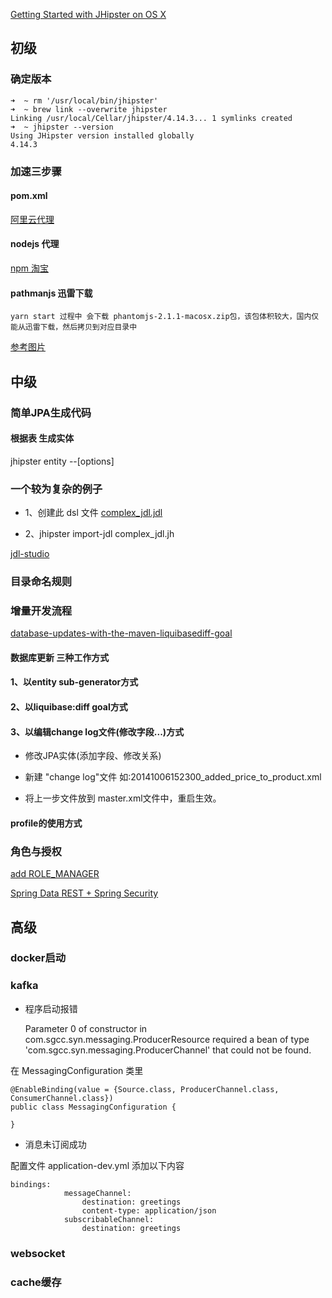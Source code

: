[Getting Started with JHipster on OS X](https://dzone.com/articles/getting-started-jhipster-os-x)

## 初级

### 确定版本

    ➜  ~ rm '/usr/local/bin/jhipster'
    ➜  ~ brew link --overwrite jhipster
    Linking /usr/local/Cellar/jhipster/4.14.3... 1 symlinks created
    ➜  ~ jhipster --version
    Using JHipster version installed globally
    4.14.3

### 加速三步骤

#### pom.xml

  [阿里云代理](https://www.cnblogs.com/xinhudong/p/7804968.html)

#### nodejs 代理

  [npm 淘宝](https://npm.taobao.org/)

#### pathmanjs 迅雷下载

    yarn start 过程中 会下载 phantomjs-2.1.1-macosx.zip包，该包体积较大，国内仅能从迅雷下载，然后拷贝到对应目录中

[参考图片](https://github.com/StayHungryStayFoolish/Images-Blog/blob/master/jhipster/1522214654527.jpg)

## 中级

### 简单JPA生成代码

#### 根据表 生成实体

  jhipster entity <entityName> --[options]

### 一个较为复杂的例子

* 1、创建此 dsl 文件 [complex_jdl.jdl](https://github.com/jnuc093/jhipster-sample-app/blob/master/src/main/resources/dsl/complex_jdl.jdl)

* 2、jhipster import-jdl  complex_jdl.jh

[jdl-studio](https://start.jhipster.tech/jdl-studio/)

### 目录命名规则

### 增量开发流程

[database-updates-with-the-maven-liquibasediff-goal](http://www.jhipster.tech/development/#database-updates-with-the-maven-liquibasediff-goal)

#### 数据库更新 三种工作方式

#### 1、以entity sub-generator方式

#### 2、以liquibase:diff goal方式

#### 3、以编辑change log文件(修改字段...)方式

* 修改JPA实体(添加字段、修改关系)

* 新建 "change log"文件 如:20141006152300_added_price_to_product.xml

* 将上一步文件放到 master.xml文件中，重启生效。

#### profile的使用方式

### 角色与授权

[add ROLE_MANAGER](https://stackoverflow.com/questions/32436745/using-roles-in-jhipster)

[Spring Data REST + Spring Security](https://github.com/spring-projects/spring-data-examples/tree/master/rest/security)

## 高级

### docker启动

### kafka

* 程序启动报错

    Parameter 0 of constructor in com.sgcc.syn.messaging.ProducerResource required a bean of type 'com.sgcc.syn.messaging.ProducerChannel' that could not be found.

在 MessagingConfiguration 类里

    @EnableBinding(value = {Source.class, ProducerChannel.class, ConsumerChannel.class})
    public class MessagingConfiguration {

    }

* 消息未订阅成功

配置文件 application-dev.yml 添加以下内容

    bindings:
                messageChannel:
                    destination: greetings
                    content-type: application/json
                subscribableChannel:
                    destination: greetings
    

### websocket

### cache缓存
